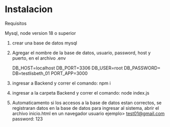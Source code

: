 <h1>Instalacion</h1>

<p>Requisitos</p>
<p>Mysql, node version 18 o superior</p>

1. crear una base de datos mysql 
2. Agregar el nombre de la base de datos, usuario, password, host y puerto, en el archivo .env

    DB_HOST=localhost
    DB_PORT=3306
    DB_USER=root
    DB_PASSWORD=
    DB=testlisbeth_01
    PORT_APP=3000

3. ingresar a Backend y correr el comando:
  npm i
4. ingresar a la carpeta Backend y correr el comando:
   node index.js

5. Automaticamento si los accesos a la base de datos estan correctos, se registraran datos en la base de datos para ingresar al sistema, abrir el archivo inicio.html en un navegador
    usuario ejemplo> test01@gmail.com
    password:  123


